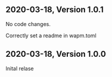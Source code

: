 ## 2020-03-18, Version 1.0.1

No code changes.

Correctly set a readme in wapm.toml

## 2020-03-18, Version 1.0.0

Inital relase